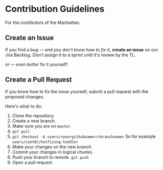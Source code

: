 # Contribution Guidelines

For the contibutors of the Manhattan.

## Create an Issue

If you find a bug — _and you don’t know how to fix it_, **create an issue** on our Jira Backlog. Don't assign it to a sprint until it's review by the TL.

_or — even better_ fix it yourself!

## Create a Pull Request

If you know how to fix the issue yourself, submit a pull request with the proposed changes.

Here's what to do:

1. Clone the repository.
2. Create a new branch.
  1. Make sure you are on `master`
  2. `git pull`
  3. `git checkout -b users/<yourgithubname>/<branchname>` So for example `users/cant0r/hotfixing-toddler` 
4. Make your changes on the new branch.
5. Commit your changes in logical chunks.
6. Push your branch to remote. `git push`
7. Open a pull request.
